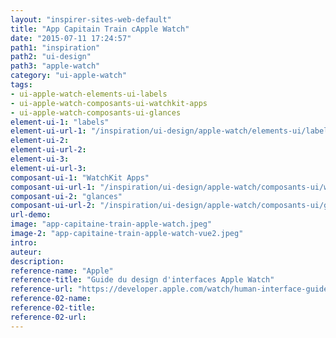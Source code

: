 ```yaml
---
layout: "inspirer-sites-web-default"
title: "App Capitain Train cApple Watch"
date: "2015-07-11 17:24:57"
path1: "inspiration"
path2: "ui-design"
path3: "apple-watch"
category: "ui-apple-watch"
tags:
- ui-apple-watch-elements-ui-labels
- ui-apple-watch-composants-ui-watchkit-apps
- ui-apple-watch-composants-ui-glances
element-ui-1: "labels"
element-ui-url-1: "/inspiration/ui-design/apple-watch/elements-ui/labels/"
element-ui-2:
element-ui-url-2:
element-ui-3:
element-ui-url-3:
composant-ui-1: "WatchKit Apps"
composant-ui-url-1: "/inspiration/ui-design/apple-watch/composants-ui/watchkit-apps/"
composant-ui-2: "glances"
composant-ui-url-2: "/inspiration/ui-design/apple-watch/composants-ui/glances/"
url-demo:
image: "app-capitaine-train-apple-watch.jpeg"
image-2: "app-capitaine-train-apple-watch-vue2.jpeg"
intro:
auteur:
description:
reference-name: "Apple"
reference-title: "Guide du design d'interfaces Apple Watch"
reference-url: "https://developer.apple.com/watch/human-interface-guidelines/"
reference-02-name:
reference-02-title:
reference-02-url:
---
```

